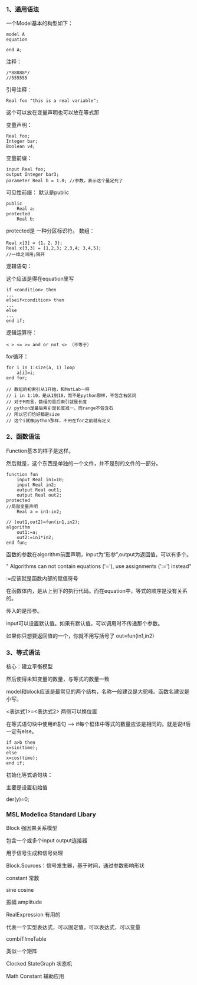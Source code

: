 ### 1、通用语法

一个Model基本的构型如下：

```modelica
model A
equation

end A;
```

注释：
```
/*88888*/
//555555
```
引号注释：
```
Real foo "this is a real variable";
```
这个可以放在变量声明也可以放在等式那

变量声明：

```
Real foo;
Integer bar;
Boolean v4;
```
变量前缀：
```
input Real foo;
output Integer bar3;
parameter Real b = 1.0; //参数，表示这个量定死了
```
可见性前缀：
默认是public

```
public 
	Real a;
protected 
	Real b;
```
protected是 一种分区标识符。
数组：

```
Real x[3] = {1，2，3};
Real x[3,3] = [1,2,3; 2,3,4; 3,4,5];
//一维之间用;隔开
```

逻辑语句：

这个应该是得在equation里写
```
if <condition> then
...
elseif<condition> then
...
else
...
end if;
```
逻辑运算符：
```
< > <= >= and or not <> （不等于）
```
for循环：
```
for i in 1:size(a, 1) loop
	a[i]=i;
end for;

// 数组的初索引从1开始，和MatLab一样
// i in 1:10，是从1到10，而不是python那样，不包含右区间
// 对于M而言，数组的最后索引就是长度
// python是最后索引是长度减一，而range不包含右
// 所以它们恰好都是size
// 这个i就像python那样，不用在for之前就有定义
```

### 2、函数语法

Function基本的样子是这样。

然后就是，这个东西是单独的一个文件，并不是别的文件的一部分。

```modelica
function fun
	input Real in1=10;
	input Real in2;
	output Real out1;
	output Real out2;
protected
//局部变量声明
    Real a = in1-in2;
    
// (out1,out2)=fun(in1,in2);
algorithm
	out1:=a;
	out2:=in1*in2;
end fun;
```

函数的参数在algorithm前面声明，input为“形参”,output为返回值，可以有多个。

" Algorithms can not contain equations ('='), use assignments (':=') instead"

:=应该就是函数内部的赋值符号

在函数体内，是从上到下的执行代码。而在equation中，等式的顺序是没有关系的。

传入的是形参。

input可以设置默认值。如果有默认值，可以调用时不传递那个参数。

如果你只想要返回值的一个，你就不用写括号了 out=fun(in1,in2)



### 3、等式语法

核心：建立平衡模型

然后使得未知变量的数量，与等式的数量一致



model和block应该是最常见的两个结构，名称一般建议是大驼峰。函数名建议是小写。

<表达式1>=<表达式2> 两侧可以换位置

在等式语句块中使用if语句  --> if每个框体中等式的数量应该是相同的。就是说if后一定有else。

```modelica
if a>b then
x=sin(time);
else
x=cos(time);
end if;
```

初始化等式语句块：

主要是设置初始值

der(y)=0;





### MSL Modelica Standard Libary

Block 强因果关系模型

包含一个或多个input output连接器

用于信号生成和信号处理

Block.Sources：信号发生器，基于时间，通过参数影响形状

constant 常数

sine cosine

振幅 amplitude

RealExpression 有用的

代表一个实型表达式，可以固定值，可以表达式，可以变量

combiTImeTable

类似一个矩阵

Clocked StateGraph 状态机

Math Constant 辅助应用
